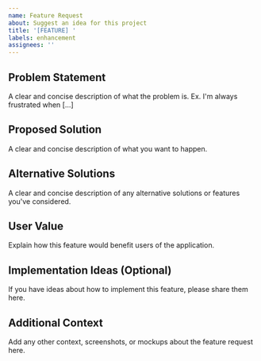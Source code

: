 ```yaml
---
name: Feature Request
about: Suggest an idea for this project
title: '[FEATURE] '
labels: enhancement
assignees: ''
---
```


## Problem Statement
A clear and concise description of what the problem is. Ex. I'm always frustrated when [...]

## Proposed Solution
A clear and concise description of what you want to happen.

## Alternative Solutions
A clear and concise description of any alternative solutions or features you've considered.

## User Value
Explain how this feature would benefit users of the application.

## Implementation Ideas (Optional)
If you have ideas about how to implement this feature, please share them here.

## Additional Context
Add any other context, screenshots, or mockups about the feature request here.
